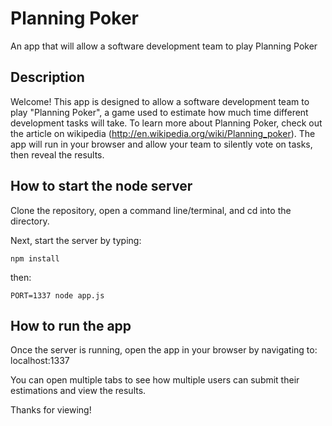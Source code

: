 # Planning Poker

An app that will allow a software development team to play Planning Poker

## Description

Welcome! This app is designed to allow a software development team to play "Planning Poker", a game used to estimate how much time different development tasks will take. To learn more about Planning Poker, check out the article on wikipedia (http://en.wikipedia.org/wiki/Planning_poker). The app will run in your browser and allow your team to silently vote on tasks, then reveal the results.


## How to start the node server

Clone the repository, open a command line/terminal, and cd into the directory.

Next, start the server by typing:

```npm install```
  
then:

```PORT=1337 node app.js```

## How to run the app

Once the server is running, open the app in your browser by navigating to: localhost:1337

You can open multiple tabs to see how multiple users can submit their estimations and view the results.


Thanks for viewing!
